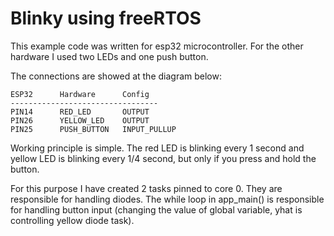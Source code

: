 # Blinky using freeRTOS
This example code was written for esp32 microcontroller. For the other hardware I used
two LEDs and one push button.

The connections are showed at the diagram below:
```
ESP32      Hardware      Config
---------------------------------
PIN14      RED_LED       OUTPUT
PIN26      YELLOW_LED    OUTPUT
PIN25      PUSH_BUTTON   INPUT_PULLUP
```

Working principle is simple. The red LED is blinking every 1 second and yellow LED is blinking every 
1/4 second, but only if you press and hold the button.

For this purpose I have created 2 tasks pinned to core 0. They are responsible for handling diodes.
The while loop in app_main() is responsible for handling button input (changing the value of global variable, yhat is controlling yellow diode task).
